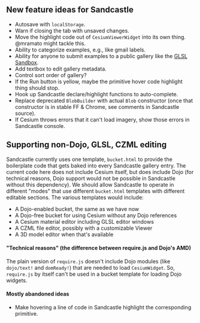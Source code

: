 ## New feature ideas for Sandcastle

* Autosave with `localStorage`.
* Warn if closing the tab with unsaved changes.
* Move the highlight code out of `CesiumViewerWidget` into its own thing.  @mramato might tackle this.
* Ability to categorize examples, e.g., like gmail labels.
* Ability for anyone to submit examples to a public gallery like the [GLSL Sandbox](http://glsl.heroku.com/).
* Add textbox to edit gallery metadata.
* Control sort order of gallery?
* If the Run button is yellow, maybe the primitive hover code highlight thing should stop.
* Hook up Sandcastle declare/highlight functions to auto-complete.
* Replace deprecated `BlobBuilder` with actual `Blob` constructor (once that constructor is in stable FF & Chrome, see comments in Sandcastle source).
* If Cesium throws errors that it can't load imagery, show those errors in Sandcastle console.

## Supporting non-Dojo, GLSL, CZML editing

Sandcastle currently uses one template, `bucket.html` to provide the boilerplate
code that gets baked into every Sandcastle gallery entry.  The current code here does not
include Cesium itself, but does include Dojo (for technical reasons, Dojo support would not
be possible in Sandcastle without this dependency).  We should allow Sandcastle to operate
in different "modes" that use different `bucket.html` templates with different editable
sections.  The various templates would include:
   * A Dojo-enabled bucket, the same as we have now
   * A Dojo-free bucket for using Cesium without any Dojo references
   * A Cesium material editor including GLSL editor windows
   * A CZML file editor, possibly with a customizable Viewer
   * A 3D model editor when that's available

#### "Technical reasons" (the difference between require.js and Dojo's AMD)

The plain version of `require.js` doesn't include Dojo modules (like `dojo/text!` and `domReady!`)
that are needed to load `CesiumWidget`.  So, `require.js` by itself can't be used in a bucket template
for loading Dojo widgets.

#### Mostly abandoned ideas

* Make hovering a line of code in Sandcastle highlight the corresponding primitive.
